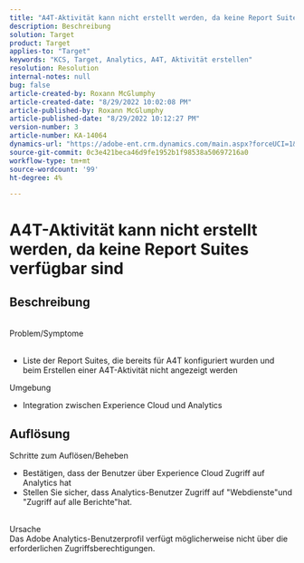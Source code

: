 ```yaml
---
title: "A4T-Aktivität kann nicht erstellt werden, da keine Report Suites verfügbar sind"
description: Beschreibung
solution: Target
product: Target
applies-to: "Target"
keywords: "KCS, Target, Analytics, A4T, Aktivität erstellen"
resolution: Resolution
internal-notes: null
bug: false
article-created-by: Roxann McGlumphy
article-created-date: "8/29/2022 10:02:08 PM"
article-published-by: Roxann McGlumphy
article-published-date: "8/29/2022 10:12:27 PM"
version-number: 3
article-number: KA-14064
dynamics-url: "https://adobe-ent.crm.dynamics.com/main.aspx?forceUCI=1&pagetype=entityrecord&etn=knowledgearticle&id=fc0a3834-e627-ed11-9db1-002248086d3d"
source-git-commit: 0c3e421beca46d9fe1952b1f98538a50697216a0
workflow-type: tm+mt
source-wordcount: '99'
ht-degree: 4%

---
```


# A4T-Aktivität kann nicht erstellt werden, da keine Report Suites verfügbar sind

## Beschreibung

<br>Problem/Symptome<br><br>
- Liste der Report Suites, die bereits für A4T konfiguriert wurden und beim Erstellen einer A4T-Aktivität nicht angezeigt werden



Umgebung
- Integration zwischen Experience Cloud und Analytics



## Auflösung

Schritte zum Auflösen/Beheben
- Bestätigen, dass der Benutzer über Experience Cloud Zugriff auf Analytics hat
- Stellen Sie sicher, dass Analytics-Benutzer Zugriff auf &quot;Webdienste&quot;und &quot;Zugriff auf alle Berichte&quot;hat.

<br>Ursache<br>
Das Adobe Analytics-Benutzerprofil verfügt möglicherweise nicht über die erforderlichen Zugriffsberechtigungen.






